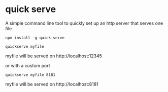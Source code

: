 # quick serve
A simple command line tool to quickly set up an http server that serves one file

```
npm install -g quick-serve
```

```
quickserve myfile
```
myfile will be served on http://localhost:12345

or with a custom port
```
quickserve myfile 8181
```
myfile will be served on http://localhost:8181